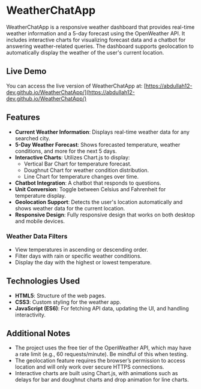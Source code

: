 # WeatherChatApp

WeatherChatApp is a responsive weather dashboard that provides real-time weather information and a 5-day forecast using the OpenWeather API. It includes interactive charts for visualizing forecast data and a chatbot for answering weather-related queries. The dashboard supports geolocation to automatically display the weather of the user's current location.

## Live Demo

You can access the live version of WeatherChatApp at: [https://abdullah12-dev.github.io/WeatherChatApp/](https://abdullah12-dev.github.io/WeatherChatApp/)

## Features

- **Current Weather Information**: Displays real-time weather data for any searched city.
- **5-Day Weather Forecast**: Shows forecasted temperature, weather conditions, and more for the next 5 days.
- **Interactive Charts**: Utilizes Chart.js to display:
  - Vertical Bar Chart for temperature forecast.
  - Doughnut Chart for weather condition distribution.
  - Line Chart for temperature changes over time.
- **Chatbot Integration**: A chatbot that responds to questions.
- **Unit Conversion**: Toggle between Celsius and Fahrenheit for temperature display.
- **Geolocation Support**: Detects the user's location automatically and shows weather data for the current location.
- **Responsive Design**: Fully responsive design that works on both desktop and mobile devices.

### Weather Data Filters

- View temperatures in ascending or descending order.
- Filter days with rain or specific weather conditions.
- Display the day with the highest or lowest temperature.

## Technologies Used

- **HTML5**: Structure of the web pages.
- **CSS3**: Custom styling for the weather app.
- **JavaScript (ES6)**: For fetching API data, updating the UI, and handling interactivity.

## Additional Notes

- The project uses the free tier of the OpenWeather API, which may have a rate limit (e.g., 60 requests/minute). Be mindful of this when testing.
- The geolocation feature requires the browser’s permission to access location and will only work over secure HTTPS connections.
- Interactive charts are built using Chart.js, with animations such as delays for bar and doughnut charts and drop animation for line charts.

